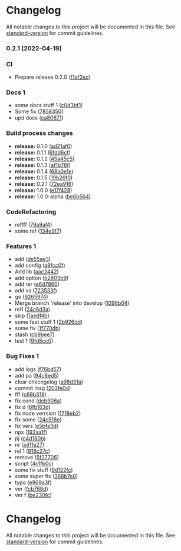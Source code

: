 # Changelog

All notable changes to this project will be documented in this file. See [standard-version](https://github.com/conventional-changelog/standard-version) for commit guidelines.

### 0.2.1 (2022-04-19)


### CI

* Prepare release 0.2.0 ([f1ef2ec](https://github.com/mckrava/storybook-ci-demo/commit/f1ef2eccbcc6fd4bebaacae110bebfe6a93a046e))


### Docs 1

* some docs stuff 1 ([c0d3bf1](https://github.com/mckrava/storybook-ci-demo/commit/c0d3bf150f88766182045b9201cb3faa9a09bcb7))
* Some fix ([7858350](https://github.com/mckrava/storybook-ci-demo/commit/7858350c71067490fa775600b5bd2cfbc582a911))
* upd docs ([ca80671](https://github.com/mckrava/storybook-ci-demo/commit/ca806719cf5dcd49512edafcc3c452f74e98ca66))


### Build process changes

* **release:** 0.1.0 ([ad21af0](https://github.com/mckrava/storybook-ci-demo/commit/ad21af0e82694ba769fcec295bd280581320c13a))
* **release:** 0.1.1 ([6fdd6cf](https://github.com/mckrava/storybook-ci-demo/commit/6fdd6cf40ee59481948176687495c84011fb6305))
* **release:** 0.1.2 ([45a45c5](https://github.com/mckrava/storybook-ci-demo/commit/45a45c5ad90ff220ec182d3c952b2b26525a398c))
* **release:** 0.1.3 ([af1b76f](https://github.com/mckrava/storybook-ci-demo/commit/af1b76fd0be8d825f379ea7baafa7cfba6d3e65a))
* **release:** 0.1.4 ([68a0e1e](https://github.com/mckrava/storybook-ci-demo/commit/68a0e1e6ae42f7312381d8fce196313711bc39a9))
* **release:** 0.1.5 ([19b26f0](https://github.com/mckrava/storybook-ci-demo/commit/19b26f00331ef488717c5dbb4d378de762f20081))
* **release:** 0.2.1 ([72ea916](https://github.com/mckrava/storybook-ci-demo/commit/72ea9164246d9f2a20f193747f3a4268d978d86b))
* **release:** 1.0.0 ([e17f428](https://github.com/mckrava/storybook-ci-demo/commit/e17f4281db1de3467210f033b29b4ffb297fcea9))
* **release:** 1.0.0-alpha ([be6b564](https://github.com/mckrava/storybook-ci-demo/commit/be6b5641f84bbfb5bb2ddc7608891539908fe0a5))


### CodeRefactoring

* reffff ([79a9af4](https://github.com/mckrava/storybook-ci-demo/commit/79a9af4fa6315dbe92133ba34a984beca0175540))
* some ref ([134e9f7](https://github.com/mckrava/storybook-ci-demo/commit/134e9f7871845373c488ec251227ac3c03dd953c))


### Features 1

* add ([de55ae3](https://github.com/mckrava/storybook-ci-demo/commit/de55ae358796b03344e78ee45e274cb82df8701e))
* add config ([a9fcc0f](https://github.com/mckrava/storybook-ci-demo/commit/a9fcc0fcebaf8587bffcc3a15a11bbf3edda25bb))
* Add lib ([aac2442](https://github.com/mckrava/storybook-ci-demo/commit/aac24421853b3b61e31c5ddcd5d0af32e9af03a7))
* add option ([b2803b9](https://github.com/mckrava/storybook-ci-demo/commit/b2803b9bd43a5c77de6c485760cdf303f5179cc0))
* add rer ([e6d7860](https://github.com/mckrava/storybook-ci-demo/commit/e6d78608750b85391f51e9ece23ae9ab7d3db8e3))
* add vs ([723533f](https://github.com/mckrava/storybook-ci-demo/commit/723533f0af564c5bedec35042138d57b9f604a82))
* go ([9265974](https://github.com/mckrava/storybook-ci-demo/commit/9265974afe26f0cacc8ec7ca744bdbffcebc59e4))
* Merge branch 'release' into develop ([1096b04](https://github.com/mckrava/storybook-ci-demo/commit/1096b043415d20deae88e559a56430ef9d2bab07))
* rel1 ([24c6d3a](https://github.com/mckrava/storybook-ci-demo/commit/24c6d3aac6f59679b2931f6a722f0380fd8f8d61))
* skip ([1aedf4b](https://github.com/mckrava/storybook-ci-demo/commit/1aedf4be63ff5afe8d360ee2b3b69d4194f8b8f0))
* some feat stuff 1 ([2b926dd](https://github.com/mckrava/storybook-ci-demo/commit/2b926dd4f05a781a7f1e1d2ea1e8882a4f9f086d))
* some fix ([1f770db](https://github.com/mckrava/storybook-ci-demo/commit/1f770dbfbbd3f16a017fa88c2c6ba2a43306bf08))
* stash ([cb9bee7](https://github.com/mckrava/storybook-ci-demo/commit/cb9bee74110fb599c8064540f5d71f6b471492a8))
* test 1 ([9fd8cc0](https://github.com/mckrava/storybook-ci-demo/commit/9fd8cc00777b93c54f3ef75b5ff7302ef1f1ab19))


### Bug Fixes 1

* add logs ([f76bd57](https://github.com/mckrava/storybook-ci-demo/commit/f76bd57f9c5869b96237e310005b4a73ecbab1d9))
* add pa ([94c6ed5](https://github.com/mckrava/storybook-ci-demo/commit/94c6ed5cb02a96ad2650b371f2713231a1656394))
* clear checngelog ([a98d31a](https://github.com/mckrava/storybook-ci-demo/commit/a98d31a0ad9d68c416174f94d4bba97a37a0fcde))
* commit msg ([203fe0d](https://github.com/mckrava/storybook-ci-demo/commit/203fe0d2b9691704076f84fa99346a61b5395742))
* fff ([c69b319](https://github.com/mckrava/storybook-ci-demo/commit/c69b3199fbf8edf827c8f930d28797b1bb26df95))
* fix cond ([deb906a](https://github.com/mckrava/storybook-ci-demo/commit/deb906ac79d782d8b2a8199c467dece7576202c5))
* fix d ([6fb163d](https://github.com/mckrava/storybook-ci-demo/commit/6fb163d95656067f0cf2537a03b3e35f4b03b440))
* fix node verrsion ([1718eb2](https://github.com/mckrava/storybook-ci-demo/commit/1718eb2a6c8ec4a6e5c52185f2977b32395327a4))
* fix some ([24c518e](https://github.com/mckrava/storybook-ci-demo/commit/24c518ee9200373867c96083f8975af0be9faecc))
* fix vers ([e5bfa3d](https://github.com/mckrava/storybook-ci-demo/commit/e5bfa3d0638982b33bfc81cf9df95569ada6bd84))
* npx ([192aa1f](https://github.com/mckrava/storybook-ci-demo/commit/192aa1f43c7c1a8a63018e1c84c425d4edecd936))
* pj ([c4d180b](https://github.com/mckrava/storybook-ci-demo/commit/c4d180bea1f8e5a3264ebcd122d53dbc4e6efae4))
* re ([ad11a27](https://github.com/mckrava/storybook-ci-demo/commit/ad11a274068d27ceae33faa68cb6909181b3b17d))
* rel 1 ([918c27c](https://github.com/mckrava/storybook-ci-demo/commit/918c27c3ba0229c7863dee9533006347b73e7403))
* remove ([5f27706](https://github.com/mckrava/storybook-ci-demo/commit/5f27706cd729f0c28cc7e25b644a80b506b16c8b))
* script ([4c1fb0c](https://github.com/mckrava/storybook-ci-demo/commit/4c1fb0cd92cbbd97be98f82481e2c40bd0530c3b))
* some fix stuff ([9d122fc](https://github.com/mckrava/storybook-ci-demo/commit/9d122fc9275f481b3616793d65b9ae80b191b72b))
* some super fix ([368b7e0](https://github.com/mckrava/storybook-ci-demo/commit/368b7e0d8b250f0227dc53ff759aed659bda3e3f))
* typo ([e969a3f](https://github.com/mckrava/storybook-ci-demo/commit/e969a3ff37864f35de8664c17065af4a18c50833))
* ver ([fcb768d](https://github.com/mckrava/storybook-ci-demo/commit/fcb768d4516e873d48902dba1d128bfea619c6c8))
* ver f ([be230fc](https://github.com/mckrava/storybook-ci-demo/commit/be230fc092994b597e60a1d3da1e004aa6aa5d77))

# Changelog

All notable changes to this project will be documented in this file. See [standard-version](https://github.com/conventional-changelog/standard-version) for commit guidelines.

